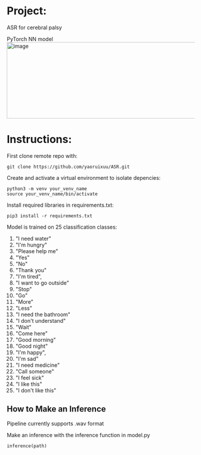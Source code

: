 # Project:
ASR for cerebral palsy

PyTorch NN model
<img width="1025" height="205" alt="image" src="https://github.com/user-attachments/assets/38971a53-c87b-44b9-9868-183f004344c2" />


# Instructions:

First clone remote repo with:
```
git clone https://github.com/yaoruixuu/ASR.git
```

Create and activate a virtual environment to isolate depencies:
```
python3 -m venv your_venv_name
source your_venv_name/bin/activate
```

Install required libraries in requirements.txt:
```
pip3 install -r requirements.txt
```

Model is trained on 25 classification classes:
1. "I need water"
2. "I'm hungry"
3. "Please help me"
4. "Yes"
5. "No"
6. "Thank you"
7. "I'm tired",
8. "I want to go outside"
9. "Stop"
10. "Go"
11. "More"
12. "Less"
13. "I need the bathroom"
14. "I don't understand"
15. "Wait"
16. "Come here"
17. "Good morning"
18. "Good night"
19. "I'm happy",
20. "I'm sad"
21. "I need medicine"
22. "Call someone"
23. "I feel sick"
24. "I like this"
25. "I don't like this"

## How to Make an Inference
Pipeline currently supports .wav format

Make an inference with the inference function in  model.py
```
inference(path)
```
